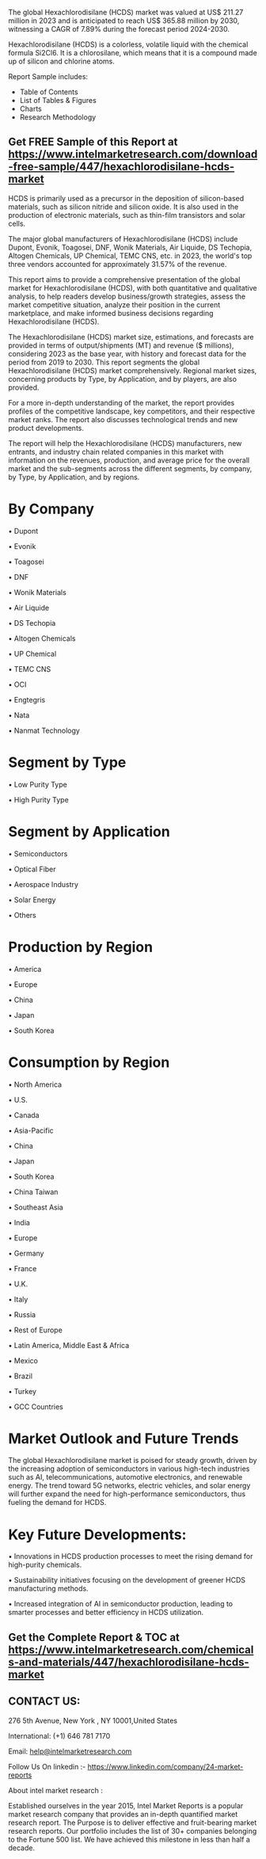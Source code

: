 The global Hexachlorodisilane (HCDS) market was valued at US$ 211.27 million in 2023 and is anticipated to reach US$ 365.88 million by 2030, witnessing a CAGR of 7.89% during the forecast period 2024-2030.

Hexachlorodisilane (HCDS) is a colorless, volatile liquid with the chemical formula Si2Cl6. It is a chlorosilane, which means that it is a compound made up of silicon and chlorine atoms.

Report Sample includes:
- Table of Contents
- List of Tables & Figures
- Charts
- Research Methodology

Get FREE Sample of this Report at https://www.intelmarketresearch.com/download-free-sample/447/hexachlorodisilane-hcds-market
-

HCDS is primarily used as a precursor in the deposition of silicon-based materials, such as silicon nitride and silicon oxide. It is also used in the production of electronic materials, such as thin-film transistors and solar cells.

The major global manufacturers of Hexachlorodisilane (HCDS) include Dupont, Evonik, Toagosei, DNF, Wonik Materials, Air Liquide, DS Techopia, Altogen Chemicals, UP Chemical, TEMC CNS, etc. in 2023, the world's top three vendors accounted for approximately 31.57% of the revenue.

This report aims to provide a comprehensive presentation of the global market for Hexachlorodisilane (HCDS), with both quantitative and qualitative analysis, to help readers develop business/growth strategies, assess the market competitive situation, analyze their position in the current marketplace, and make informed business decisions regarding Hexachlorodisilane (HCDS).

The Hexachlorodisilane (HCDS) market size, estimations, and forecasts are provided in terms of output/shipments (MT) and revenue ($ millions), considering 2023 as the base year, with history and forecast data for the period from 2019 to 2030. This report segments the global Hexachlorodisilane (HCDS) market comprehensively. Regional market sizes, concerning products by Type, by Application, and by players, are also provided.

For a more in-depth understanding of the market, the report provides profiles of the competitive landscape, key competitors, and their respective market ranks. The report also discusses technological trends and new product developments.

The report will help the Hexachlorodisilane (HCDS) manufacturers, new entrants, and industry chain related companies in this market with information on the revenues, production, and average price for the overall market and the sub-segments across the different segments, by company, by Type, by Application, and by regions.

By Company
=
•	Dupont

•	Evonik

•	Toagosei

•	DNF

•	Wonik Materials

•	Air Liquide

•	DS Techopia

•	Altogen Chemicals

•	UP Chemical

•	TEMC CNS

•	OCI

•	Engtegris

•	Nata

•	Nanmat Technology


Segment by Type
=

•	Low Purity Type

•	High Purity Type

Segment by Application
=
•	Semiconductors

•	Optical Fiber

•	Aerospace Industry

•	Solar Energy

•	Others

Production by Region
=
•	America

•	Europe

•	China

•	Japan

•	South Korea

Consumption by Region
=
•	North America


•	U.S.

•	Canada

•	Asia-Pacific

•	China

•	Japan

•	South Korea

•	China Taiwan

•	Southeast Asia

•	India

•	Europe

•	Germany

•	France

•	U.K.

•	Italy

•	Russia


•	Rest of Europe

•	Latin America, Middle East & Africa

•	Mexico

•	Brazil

•	Turkey

•	GCC Countries



Market Outlook and Future Trends
=
The global Hexachlorodisilane market is poised for steady growth, driven by the increasing adoption of semiconductors in various high-tech industries such as AI, telecommunications, automotive electronics, and renewable energy. The trend toward 5G networks, electric vehicles, and solar energy will further expand the need for high-performance semiconductors, thus fueling the demand for HCDS.

Key Future Developments:
=
•	Innovations in HCDS production processes to meet the rising demand for high-purity chemicals.

•	Sustainability initiatives focusing on the development of greener HCDS manufacturing methods.

•	Increased integration of AI in semiconductor production, leading to smarter processes and better efficiency in HCDS utilization.


Get the Complete Report & TOC at https://www.intelmarketresearch.com/chemicals-and-materials/447/hexachlorodisilane-hcds-market
-
CONTACT US:
-
276 5th Avenue, New York , NY 10001,United States



International: (+1) 646 781 7170

Email: help@intelmarketresearch.com

Follow Us On linkedin :- https://www.linkedin.com/company/24-market-reports

About intel market research :

Established ourselves in the year 2015, Intel Market Reports is a popular market research company that provides an in-depth quantified market research report. The Purpose is to deliver effective and fruit-bearing market research reports. Our portfolio includes the list of 30+ companies belonging to the Fortune 500 list. We have achieved this milestone in less than half a decade.

